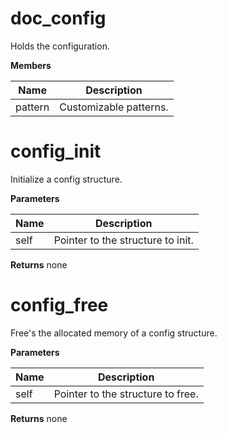 doc_config
==========
Holds the configuration.

**Members**

**Name** | **Description**
-------- | ---------------
pattern | Customizable patterns.


config_init
===========
Initialize a config structure.

**Parameters**

**Name** | **Description**
-------- | ---------------
self | Pointer to the structure to init.

**Returns**
none

config_free
===========
Free's the allocated memory of a config
structure.

**Parameters**

**Name** | **Description**
-------- | ---------------
self | Pointer to the structure to free.

**Returns**
none

